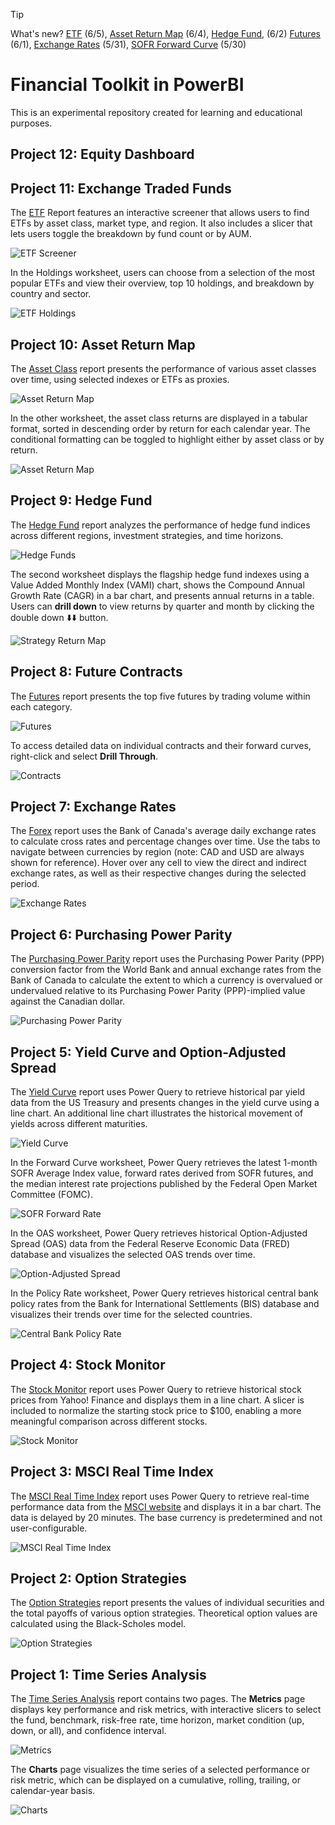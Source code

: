> [!TIP]
> What's new? [ETF](#project-11-exchange-traded-funds) (6/5), [Asset Return Map](#project-10-asset-return-map) (6/4), [Hedge Fund](#project-9-hedge-fund), (6/2) [Futures](#project-8-future-contracts) (6/1), [Exchange Rates](#project-7-exchange-rates) (5/31), [SOFR Forward Curve](#project-5-yield-curve-and-option-adjusted-spread) (5/30)

# Financial Toolkit in PowerBI

This is an experimental repository created for learning and educational purposes.

## Project 12: Equity Dashboard



## Project 11: Exchange Traded Funds

The [ETF](ETF.pbix) Report features an interactive screener that allows users to find ETFs by asset class, market type, and region. It also includes a slicer that lets users toggle the breakdown by fund count or by AUM.

<img src="images/etf.png" alt="ETF Screener" />

In the Holdings worksheet, users can choose from a selection of the most popular ETFs and view their overview, top 10 holdings, and breakdown by country and sector.

<img src="images/holdings.png" alt="ETF Holdings" />

## Project 10: Asset Return Map

The [Asset Class](Asset%20Class.pbix) report presents the performance of various asset classes over time, using selected indexes or ETFs as proxies.

<img src="images/asset_class.png" alt="Asset Return Map" />

In the other worksheet, the asset class returns are displayed in a tabular format, sorted in descending order by return for each calendar year. The conditional formatting can be toggled to highlight either by asset class or by return.

<img src="images/asset_class.gif" alt="Asset Return Map" />

## Project 9: Hedge Fund

The [Hedge Fund](Hedge%20Fund.pbix) report analyzes the performance of hedge fund indices across different regions, investment strategies, and time horizons.

<img src="images/hedge_funds.png" alt="Hedge Funds" />

The second worksheet displays the flagship hedge fund indexes using a Value Added Monthly Index (VAMI) chart, shows the Compound Annual Growth Rate (CAGR) in a bar chart, and presents annual returns in a table. Users can **drill down** to view returns by quarter and month by clicking the double down ⬇️⬇️ button.

<img src="images/hf_strategy_map.png" alt="Strategy Return Map" />

## Project 8: Future Contracts

The [Futures](Futures.pbix) report presents the top five futures by trading volume within each category.

<img src="images/futures.png" alt="Futures" />

To access detailed data on individual contracts and their forward curves, right-click and select **Drill Through**.

<img src="images/contracts.png" alt="Contracts" />

## Project 7: Exchange Rates

The [Forex](Forex.pbix) report uses the Bank of Canada's average daily exchange rates to calculate cross rates and percentage changes over time. Use the tabs to navigate between currencies by region (note: CAD and USD are always shown for reference). Hover over any cell to view the direct and indirect exchange rates, as well as their respective changes during the selected period.

<img src="images/forex.png" alt="Exchange Rates" />

## Project 6: Purchasing Power Parity

The [Purchasing Power Parity](Purchasin%20Power%20Parity.pbix) report uses the Purchasing Power Parity (PPP) conversion factor from the World Bank and annual exchange rates from the Bank of Canada to calculate the extent to which a currency is overvalued or undervalued relative to its Purchasing Power Parity (PPP)-implied value against the Canadian dollar.

<img src="images/ppp.png" alt="Purchasing Power Parity" />

## Project 5: Yield Curve and Option-Adjusted Spread

The [Yield Curve](Yield%20Curve.pbix) report uses Power Query to retrieve historical par yield data from the US Treasury and presents changes in the yield curve using a line chart. An additional line chart illustrates the historical movement of yields across different maturities.

<img src="images/yield_curve.png" alt="Yield Curve" />

In the Forward Curve worksheet, Power Query retrieves the latest 1-month SOFR Average Index value, forward rates derived from SOFR futures, and the median interest rate projections published by the Federal Open Market Committee (FOMC).

<img src="images/sofr.png" alt="SOFR Forward Rate" />

In the OAS worksheet, Power Query retrieves historical Option-Adjusted Spread (OAS) data from the Federal Reserve Economic Data (FRED) database and visualizes the selected OAS trends over time.

<img src="images/oas.png" alt="Option-Adjusted Spread" />

In the Policy Rate worksheet, Power Query retrieves historical central bank policy rates from the Bank for International Settlements (BIS) database and visualizes their trends over time for the selected countries.

<img src="images/policy_rate.png" alt="Central Bank Policy Rate" />

## Project 4: Stock Monitor

The [Stock Monitor](Stock%20Monitor.pbix) report uses Power Query to retrieve historical stock prices from Yahoo! Finance and displays them in a line chart. A slicer is included to normalize the starting stock price to $100, enabling a more meaningful comparison across different stocks.

<img src="images/stocks.png" alt="Stock Monitor" />

## Project 3: MSCI Real Time Index

The [MSCI Real Time Index](MSCI%20Real%20Time%20Index.pbix) report uses Power Query to retrieve real-time performance data from the [MSCI website](https://www.msci.com/real-time-index-data-search) and displays it in a bar chart. The data is delayed by 20 minutes. The base currency is predetermined and not user-configurable.

<img src="images/msci.png" alt="MSCI Real Time Index" />

## Project 2: Option Strategies

The [Option Strategies](Option%20Strategies.pbix) report presents the values of individual securities and the total payoffs of various option strategies. Theoretical option values are calculated using the Black-Scholes model.

<img src="images/options.png" alt="Option Strategies" />

## Project 1: Time Series Analysis

The [Time Series Analysis](Time%20Series%20Analysis.pbix) report contains two pages. The **Metrics** page displays key performance and risk metrics, with interactive slicers to select the fund, benchmark, risk-free rate, time horizon, market condition (up, down, or all), and confidence interval.

<img src="images/ftk_metrics.png" alt="Metrics" />

The **Charts** page visualizes the time series of a selected performance or risk metric, which can be displayed on a cumulative, rolling, trailing, or calendar-year basis.

<img src="images/ftk_charts.png" alt="Charts" />